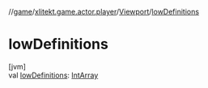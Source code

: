 //[game](../../../index.md)/[xlitekt.game.actor.player](../index.md)/[Viewport](index.md)/[lowDefinitions](low-definitions.md)

# lowDefinitions

[jvm]\
val [lowDefinitions](low-definitions.md): [IntArray](https://kotlinlang.org/api/latest/jvm/stdlib/kotlin/-int-array/index.html)
